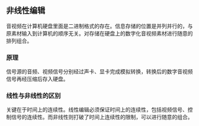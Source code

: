 ## 非线性编辑
音视频在计算机硬盘里面是二进制格式的存在。信息存储的位置是并列并行的，与原素材输入到计算机的顺序无关。对存储在硬盘上的数字化音视频素材进行随意的排列组合。

### 原理
信号源的音频、视频信号分别经过声卡、显卡完成模拟转换，转换后的数字音视频信号再经压缩后存入硬盘。


### 线性与非线性的区别
关键在于时间上的连续性。线性编辑必须保证时间上的连续性，包括视频信号、控制信号的连续性。而非线性则打破了时间上连续性的限制，可以进行随意的组合。